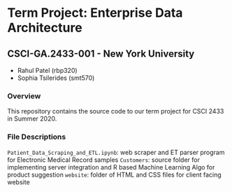 # Term Project: Enterprise Data Architecture
## CSCI-GA.2433-001 - New York University 
- Rahul Patel (rbp320)
- Sophia Tsilerides (smt570)

### Overview
This repository contains the source code to our term project for CSCI 2433 in Summer 2020.

### File Descriptions

`Patient_Data_Scraping_and_ETL.ipynb`: web scraper and ET parser program for Electronic Medical Record samples
`Customers`: source folder for implementing server integration and R based Machine Learning Algo for product suggestion 
`website`: folder of HTML and CSS files for client facing website

